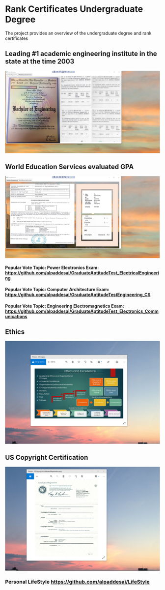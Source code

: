 # Rank Certificates Undergraduate Degree

The project provides an overview of the undergraduate degree and rank certificates

## Leading #1 academic engineering institute in the state at the time 2003
![image](BachelorEngineering.jpg)

## World Education Services evaluated GPA
![image](WorldEducationServices.jpg)

#### Popular Vote Topic: Power Electronics Exam: https://github.com/alpaddesai/GraduateAptitudeTest_ElectricalEngineering
#### Popular Vote Topic: Computer Architecture Exam: https://github.com/alpaddesai/GraduateAptitudeTestEngineering_CS
#### Popular Vote Topic: Engineering Electromagnetics Exam: https://github.com/alpaddesai/GraduateAptitudeTest_Electronics_Communications

## Ethics
![image](EthicsandExcellence.png)

## US Copyright Certification
![image](USCopyrightCertificate.png)

### Personal LifeStyle https://github.com/alpaddesai/LifeStyle
